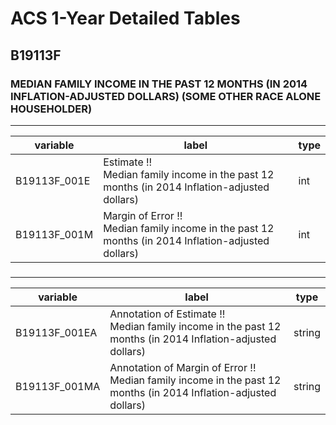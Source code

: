 # ACS 1-Year Detailed Tables

## B19113F

### MEDIAN FAMILY INCOME IN THE PAST 12 MONTHS (IN 2014 INFLATION-ADJUSTED DOLLARS) (SOME OTHER RACE ALONE HOUSEHOLDER)

___

| variable | label | type |
| ----- | ----- | ----- |
| B19113F_001E | Estimate !!<br>Median family income in the past 12 months (in 2014 Inflation-adjusted dollars) | int |
| B19113F_001M | Margin of Error !!<br>Median family income in the past 12 months (in 2014 Inflation-adjusted dollars) | int |
### 

___

| variable | label | type |
| ----- | ----- | ----- |
| B19113F_001EA | Annotation of Estimate !!<br>Median family income in the past 12 months (in 2014 Inflation-adjusted dollars) | string |
| B19113F_001MA | Annotation of Margin of Error !!<br>Median family income in the past 12 months (in 2014 Inflation-adjusted dollars) | string |

